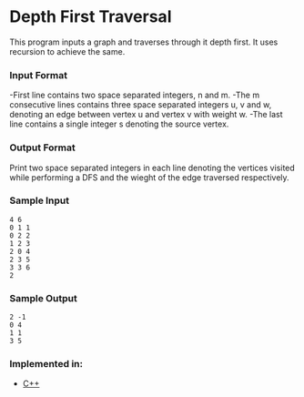 # Depth First Traversal

This program inputs a graph and traverses through it depth first.
It uses recursion to achieve the same.

### Input Format

-First line contains two space separated integers, n and m.
-The m consecutive lines contains three space separated integers u, v and w, denoting an edge between vertex u and vertex v with weight w.
-The last line contains a single integer s denoting the source vertex.

### Output Format

Print two space separated integers in each line denoting the vertices visited while performing a DFS and the wieght of the edge traversed respectively.

### Sample Input

```
4 6
0 1 1
0 2 2
1 2 3
2 0 4
2 3 5
3 3 6
2
```

### Sample Output

```
2 -1
0 4
1 1
3 5
```

### Implemented in:

- [C++](dfs.cpp)
